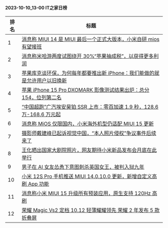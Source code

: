 #### 2023-10-10_13-00  IT之家日榜

| 排名 | 标题|
| --- | ---|
| 1 | [消息称 MIUI 14 是 MIUI 最后一个正式大版本，小米自研 mios 有望接班](https://www.ithome.com/0/723/664.htm) |
| 2 | [消息称米哈游两度试图绕开 30%“苹果抽成税”，以获得更多利润](https://www.ithome.com/0/723/795.htm) |
| 3 | [苹果库克谈环保，为何每年都要推出新 iPhone：我们能做的就是允许用户以旧换新](https://www.ithome.com/0/723/800.htm) |
| 4 | [苹果 iPhone 15 Pro DXOMARK 影像测试结果出炉：总分 154，位列第二名](https://www.ithome.com/0/723/801.htm) |
| 5 | [“中国超跑”广汽埃安昊铂 SSR 上市：零百加速 1.9 秒，128.6 万-168.6 万元起](https://www.ithome.com/0/723/776.htm) |
| 6 | [消息称 MiOS 仅限国内，小米海外机型仍适配 MIUI 15 更新](https://www.ithome.com/0/723/862.htm) |
| 7 | [摄影师戴建峰已起诉视觉中国，“本人照片侵权”争议事件后续来了](https://www.ithome.com/0/723/754.htm) |
| 8 | [王化晒出国家大剧院照片，网友期待小米新品发布会月底在此举行](https://www.ithome.com/0/723/733.htm) |
| 9 | [男子在 AI 女友怂恿下意图刺杀英国女王，被判入狱九年](https://www.ithome.com/0/723/646.htm) |
| 10 | [小米 12S Pro 手机推送 MIUI 14.0.10.0 更新，新增自定义高刷 App 功能](https://www.ithome.com/0/723/708.htm) |
| 11 | [消息称小米 MIUI 15 升级所有预装应用，原生支持 120Hz 高刷](https://www.ithome.com/0/723/865.htm) |
| 12 | [荣耀 Magic Vs2 定档 10.12 轻薄耀耀领先 荣耀 2 年发布 5 款折叠屏](https://www.ithome.com/0/723/727.htm) |
